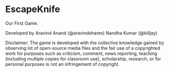 # EscapeKnife
Our First Game. 

Developed by
Aravind Anand (@aravindshares) 
Nandha Kumar (@killjay)

Disclaimer:
The game is developed with the collective knowledge gained by observing lot of open-source media files and the fair use of a copyrighted work for purposes such as criticism, comment, news reporting, teaching (including multiple copies for classroom use), scholarship, research, or for personal purposes is not an infringement of copyright.
